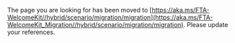 The page you are looking for has been moved to [https://aka.ms/FTA-WelcomeKit//hybrid/scenario/migration/migration](https://aka.ms/FTA-WelcomeKit_Migration//hybrid/scenario/migration/migration). Please update your references.
